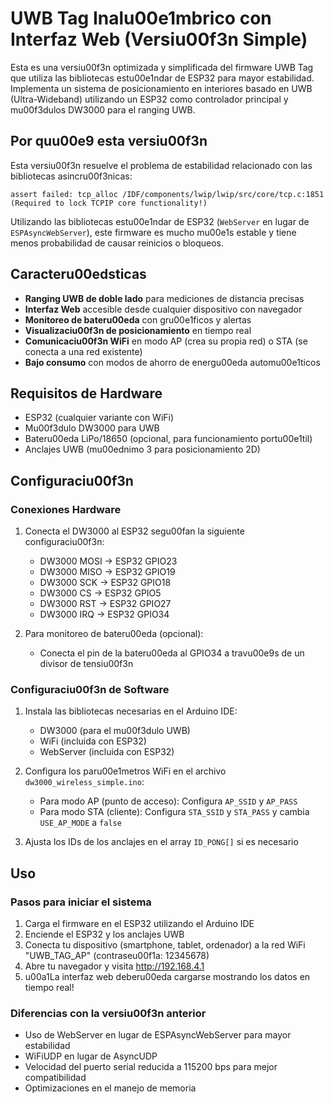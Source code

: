 # UWB Tag Inalu00e1mbrico con Interfaz Web (Versiu00f3n Simple)

Esta es una versiu00f3n optimizada y simplificada del firmware UWB Tag que utiliza las bibliotecas estu00e1ndar de ESP32 para mayor estabilidad. Implementa un sistema de posicionamiento en interiores basado en UWB (Ultra-Wideband) utilizando un ESP32 como controlador principal y mu00f3dulos DW3000 para el ranging UWB.

## Por quu00e9 esta versiu00f3n

Esta versiu00f3n resuelve el problema de estabilidad relacionado con las bibliotecas asincru00f3nicas:

```
assert failed: tcp_alloc /IDF/components/lwip/lwip/src/core/tcp.c:1851 (Required to lock TCPIP core functionality!)
```

Utilizando las bibliotecas estu00e1ndar de ESP32 (`WebServer` en lugar de `ESPAsyncWebServer`), este firmware es mucho mu00e1s estable y tiene menos probabilidad de causar reinicios o bloqueos.

## Caracteru00edsticas

- **Ranging UWB de doble lado** para mediciones de distancia precisas
- **Interfaz Web** accesible desde cualquier dispositivo con navegador
- **Monitoreo de bateru00eda** con gru00e1ficos y alertas
- **Visualizaciu00f3n de posicionamiento** en tiempo real
- **Comunicaciu00f3n WiFi** en modo AP (crea su propia red) o STA (se conecta a una red existente)
- **Bajo consumo** con modos de ahorro de energu00eda automu00e1ticos

## Requisitos de Hardware

- ESP32 (cualquier variante con WiFi)
- Mu00f3dulo DW3000 para UWB
- Bateru00eda LiPo/18650 (opcional, para funcionamiento portu00e1til)
- Anclajes UWB (mu00ednimo 3 para posicionamiento 2D)

## Configuraciu00f3n

### Conexiones Hardware

1. Conecta el DW3000 al ESP32 segu00fan la siguiente configuraciu00f3n:
   - DW3000 MOSI -> ESP32 GPIO23
   - DW3000 MISO -> ESP32 GPIO19
   - DW3000 SCK -> ESP32 GPIO18
   - DW3000 CS -> ESP32 GPIO5
   - DW3000 RST -> ESP32 GPIO27
   - DW3000 IRQ -> ESP32 GPIO34

2. Para monitoreo de bateru00eda (opcional):
   - Conecta el pin de la bateru00eda al GPIO34 a travu00e9s de un divisor de tensiu00f3n

### Configuraciu00f3n de Software

1. Instala las bibliotecas necesarias en el Arduino IDE:
   - DW3000 (para el mu00f3dulo UWB)
   - WiFi (incluida con ESP32)
   - WebServer (incluida con ESP32)

2. Configura los paru00e1metros WiFi en el archivo `dw3000_wireless_simple.ino`:
   - Para modo AP (punto de acceso): Configura `AP_SSID` y `AP_PASS`
   - Para modo STA (cliente): Configura `STA_SSID` y `STA_PASS` y cambia `USE_AP_MODE` a `false`

3. Ajusta los IDs de los anclajes en el array `ID_PONG[]` si es necesario

## Uso

### Pasos para iniciar el sistema

1. Carga el firmware en el ESP32 utilizando el Arduino IDE
2. Enciende el ESP32 y los anclajes UWB
3. Conecta tu dispositivo (smartphone, tablet, ordenador) a la red WiFi "UWB_TAG_AP" (contraseu00f1a: 12345678)
4. Abre tu navegador y visita http://192.168.4.1
5. u00a1La interfaz web deberu00eda cargarse mostrando los datos en tiempo real!

### Diferencias con la versiu00f3n anterior

- Uso de WebServer en lugar de ESPAsyncWebServer para mayor estabilidad
- WiFiUDP en lugar de AsyncUDP
- Velocidad del puerto serial reducida a 115200 bps para mejor compatibilidad
- Optimizaciones en el manejo de memoria
